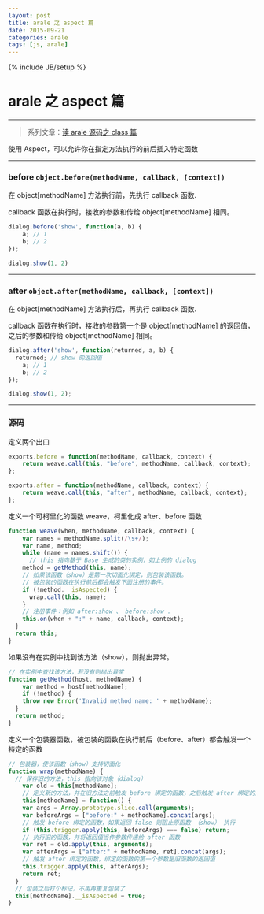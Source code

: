 ```yaml
---
layout: post
title: arale 之 aspect 篇
date: 2015-09-21
categories: arale
tags: [js, arale]
---
```

{% include JB/setup %}

# arale 之 aspect 篇
---

> 系列文章：[读 arale 源码之 class 篇](http://www.honger05.com/arale/2015-08-31-arale-class/)

使用 Aspect，可以允许你在指定方法执行的前后插入特定函数

---
### before `object.before(methodName, callback, [context])`

在 object[methodName] 方法执行前，先执行 callback 函数.

callback 函数在执行时，接收的参数和传给 object[methodName] 相同。

````js
dialog.before('show', function(a, b) {
	a; // 1
	b; // 2
});

dialog.show(1, 2)
````

<!--break-->

---
### after `object.after(methodName, callback, [context])`

在 object[methodName] 方法执行后，再执行 callback 函数.

callback 函数在执行时，接收的参数第一个是 object[methodName] 的返回值，之后的参数和传给 object[methodName] 相同。

````js
dialog.after('show', function(returned, a, b) {
  returned; // show 的返回值
	a; // 1
	b; // 2
});

dialog.show(1, 2);
````

---
### 源码

定义两个出口

````js
exports.before = function(methodName, callback, context) {
	return weave.call(this, "before", methodName, callback, context);
};

exports.after = function(methodName, callback, context) {
	return weave.call(this, "after", methodName, callback, context);
};
````

定义一个可柯里化的函数 weave，柯里化成 after、before 函数

````js
function weave(when, methodName, callback, context) {
	var names = methodName.split(/\s+/);
	var name, method;
	while (name = names.shift()) {
	  // this 指向基于 Base 生成的类的实例，如上例的 dialog
    method = getMethod(this, name);
    // 如果该函数（show）是第一次切面化绑定，则包装该函数。
    // 被包装的函数在执行前后都会触发下面注册的事件。
    if (!method.__isAspected) {
      wrap.call(this, name);
    }
    // 注册事件：例如 after:show 、 before:show .
    this.on(when + ":" + name, callback, context);
  }
  return this;
}
````

如果没有在实例中找到该方法（show），则抛出异常。

````js
// 在实例中查找该方法，若没有则抛出异常
function getMethod(host, methodName) {
	var method = host[methodName];
	if (!method) {
    throw new Error('Invalid method name: ' + methodName);
  }
  return method;
}
````

定义一个包装器函数，被包装的函数在执行前后（before、after）都会触发一个特定的函数

````js
// 包装器，使该函数（show）支持切面化
function wrap(methodName) {
  // 保存旧的方法，this 指向该对象（dialog）
	var old = this[methodName];
	// 定义新的方法，并在旧方法之前触发 before 绑定的函数，之后触发 after 绑定的函数
	this[methodName] = function() {
    var args = Array.prototype.slice.call(arguments);
    var beforeArgs = ["before:" + methodName].concat(args);
    // 触发 before 绑定的函数，如果返回 false 则阻止原函数 （show） 执行
    if (this.trigger.apply(this, beforeArgs) === false) return;
    // 执行旧的函数，并将返回值当作参数传递给 after 函数
    var ret = old.apply(this, arguments);
    var afterArgs = ["after:" + methodName, ret].concat(args);
    // 触发 after 绑定的函数，绑定的函数的第一个参数是旧函数的返回值
    this.trigger.apply(this, afterArgs);
    return ret;
  }
  // 包装之后打个标记，不用再重复包装了
  this[methodName].__isAspected = true;
}
````